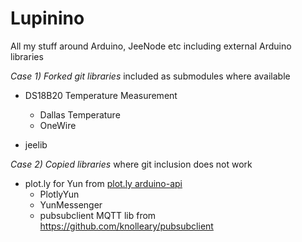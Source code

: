 Lupinino
========

All my stuff around Arduino, JeeNode etc including external Arduino libraries

*Case 1) Forked git libraries* included as submodules where available

- DS18B20 Temperature Measurement
  - Dallas Temperature
  - OneWire

- jeelib

*Case 2) Copied libraries* where git inclusion does not work

- plot.ly for Yun from [plot.ly arduino-api](https://github.com/473856/arduino-api/tree/master/plotly_yun/Arduino)
  - PlotlyYun
  - YunMessenger
  - pubsubclient MQTT lib from https://github.com/knolleary/pubsubclient
